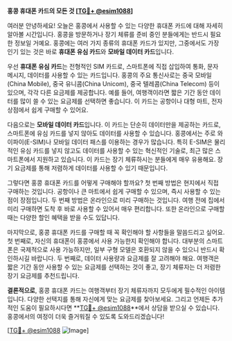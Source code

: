 **홍콩 휴대폰 카드의 모든 것 [[TG💪+ @esim1088](https://t.me/s/esim1088)]**

여러분 안녕하세요! 오늘은 홍콩에서 사용할 수 있는 다양한 휴대폰 카드에 대해 자세히 알아볼 시간입니다. 홍콩을 방문하거나 장기 체류를 준비 중인 분들에게는 반드시 필요한 정보일 거예요. 홍콩에는 여러 가지 종류의 휴대폰 카드가 있지만, 그중에서도 가장 인기 있는 것은 바로 **휴대폰 유심 카드**와 **모바일 데이터 카드**입니다.

우선 **휴대폰 유심 카드**는 전형적인 SIM 카드로, 스마트폰에 직접 삽입하여 통화, 문자 메시지, 데이터를 사용할 수 있는 카드입니다. 홍콩의 주요 통신사로는 중국 모바일(China Mobile), 중국 유니콤(China Unicom), 중국 텔레콤(China Telecom) 등이 있으며, 각각 다른 요금제를 제공합니다. 예를 들어, 여행객이라면 짧은 기간 동안 데이터를 많이 쓸 수 있는 요금제를 선택하면 좋습니다. 이 카드는 공항이나 대형 마트, 전자상점에서 쉽게 구매할 수 있어요.

다음으로는 **모바일 데이터 카드**입니다. 이 카드는 단순히 데이터만을 제공하는 카드로, 스마트폰에 유심 카드를 넣지 않아도 데이터를 사용할 수 있습니다. 홍콩에서는 주로 와이파이(E-SIM)나 모바일 데이터 패스를 이용하는 경우가 많습니다. 특히 E-SIM은 물리적인 유심 카드를 넣지 않고도 데이터를 사용할 수 있는 혁신적인 기술로, 최근 많은 스마트폰에서 지원하고 있습니다. 이 카드는 장기 체류하시는 분들에게 매우 유용해요. 장기 요금제를 통해 저렴하게 데이터를 사용할 수 있기 때문입니다.

그렇다면 홍콩 휴대폰 카드를 어떻게 구매해야 할까요? 첫 번째 방법은 현지에서 직접 구매하는 것입니다. 공항이나 큰 마트에서 쉽게 구매할 수 있으며, 즉시 사용할 수 있는 점이 장점입니다. 두 번째 방법은 온라인으로 미리 구매하는 것입니다. 여행 전에 집에서 미리 구매하면 도착 후 바로 사용할 수 있어서 매우 편리합니다. 또한 온라인으로 구매할 때는 다양한 할인 혜택을 받을 수도 있답니다.

마지막으로, 홍콩 휴대폰 카드를 구매할 때 꼭 확인해야 할 사항들을 말씀드리고 싶어요. 첫 번째로, 자신의 휴대폰이 홍콩에서 사용 가능한지 확인해야 합니다. 대부분의 스마트폰은 국제적으로 사용 가능하지만, 일부 구형 모델은 호환되지 않을 수 있으니 반드시 확인하시길 바랍니다. 두 번째로, 데이터 사용량과 요금제를 잘 고려해야 해요. 여행객은 짧은 기간 동안 사용할 수 있는 요금제를 선택하는 것이 좋고, 장기 체류자는 더 저렴한 장기 요금제를 추천드립니다.

**결론적으로**, 홍콩 휴대폰 카드는 여행객부터 장기 체류자까지 모두에게 필수적인 아이템입니다. 다양한 선택지를 통해 자신에게 맞는 요금제를 찾아보세요. 그리고 언제든 추가적인 도움이 필요하시다면 **[TG💪+ @esim1088](https://t.me/s/esim1088)**에서 상담을 받으실 수 있습니다. 홍콩에서의 여정이 더욱 즐거워질 수 있도록 도와드리겠습니다!

[[TG💪+ @esim1088](https://t.me/s/esim1088) ![Image](https://i.postimg.cc/Y0z9fWf4/image.png)]